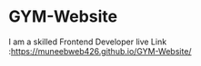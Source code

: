 # GYM-Website
I am a skilled Frontend Developer
live Link :https://muneebweb426.github.io/GYM-Website/
